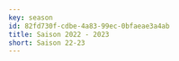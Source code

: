 ```yaml
---
key: season
id: 82fd730f-cdbe-4a83-99ec-0bfaeae3a4ab
title: Saison 2022 - 2023
short: Saison 22-23
---
```


